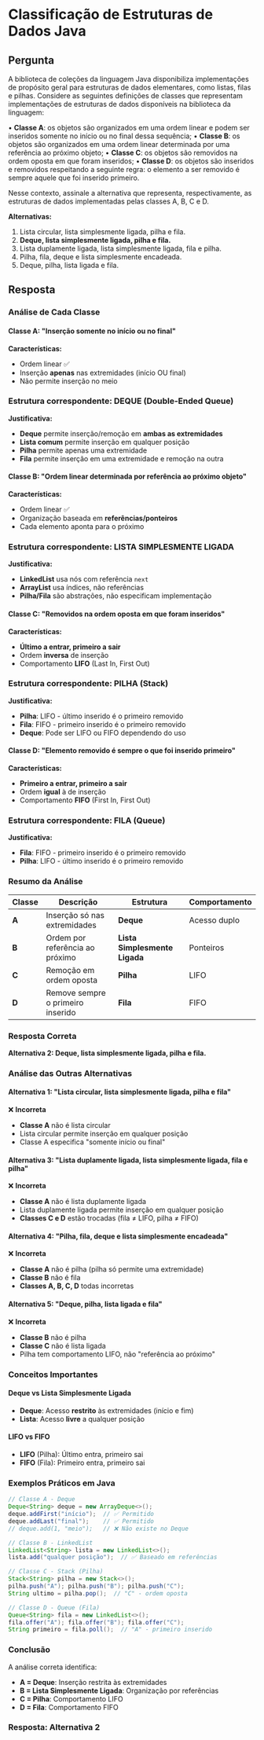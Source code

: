 # Classificação de Estruturas de Dados Java

## Pergunta

A biblioteca de coleções da linguagem Java disponibiliza implementações de propósito geral para estruturas de dados elementares, como listas, filas e pilhas. Considere as seguintes definições de classes que representam implementações de estruturas de dados disponíveis na biblioteca da linguagem:

• **Classe A**: os objetos são organizados em uma ordem linear e podem ser inseridos somente no início ou no final dessa sequência;
• **Classe B**: os objetos são organizados em uma ordem linear determinada por uma referência ao próximo objeto;
• **Classe C**: os objetos são removidos na ordem oposta em que foram inseridos;
• **Classe D**: os objetos são inseridos e removidos respeitando a seguinte regra: o elemento a ser removido é sempre aquele que foi inserido primeiro.

Nesse contexto, assinale a alternativa que representa, respectivamente, as estruturas de dados implementadas pelas classes A, B, C e D.

**Alternativas:**

1. Lista circular, lista simplesmente ligada, pilha e fila.
2. **Deque, lista simplesmente ligada, pilha e fila.**
3. Lista duplamente ligada, lista simplesmente ligada, fila e pilha.
4. Pilha, fila, deque e lista simplesmente encadeada.
5. Deque, pilha, lista ligada e fila.

## Resposta

### Análise de Cada Classe

#### Classe A: "Inserção somente no início ou no final"

**Características:**

- Ordem linear ✅
- Inserção **apenas** nas extremidades (início OU final)
- Não permite inserção no meio

### Estrutura correspondente: DEQUE (Double-Ended Queue)

**Justificativa:**

- **Deque** permite inserção/remoção em **ambas as extremidades**
- **Lista comum** permite inserção em qualquer posição
- **Pilha** permite apenas uma extremidade
- **Fila** permite inserção em uma extremidade e remoção na outra

#### Classe B: "Ordem linear determinada por referência ao próximo objeto"

**Características:**

- Ordem linear ✅
- Organização baseada em **referências/ponteiros**
- Cada elemento aponta para o próximo

### Estrutura correspondente: LISTA SIMPLESMENTE LIGADA

**Justificativa:**

- **LinkedList** usa nós com referência `next`
- **ArrayList** usa índices, não referências
- **Pilha/Fila** são abstrações, não especificam implementação

#### Classe C: "Removidos na ordem oposta em que foram inseridos"

**Características:**

- **Último a entrar, primeiro a sair**
- Ordem **inversa** de inserção
- Comportamento **LIFO** (Last In, First Out)

### Estrutura correspondente: PILHA (Stack)

**Justificativa:**

- **Pilha**: LIFO - último inserido é o primeiro removido
- **Fila**: FIFO - primeiro inserido é o primeiro removido
- **Deque**: Pode ser LIFO ou FIFO dependendo do uso

#### Classe D: "Elemento removido é sempre o que foi inserido primeiro"

**Características:**

- **Primeiro a entrar, primeiro a sair**
- Ordem **igual** à de inserção
- Comportamento **FIFO** (First In, First Out)

### Estrutura correspondente: FILA (Queue)

**Justificativa:**

- **Fila**: FIFO - primeiro inserido é o primeiro removido
- **Pilha**: LIFO - último inserido é o primeiro removido

### Resumo da Análise

| Classe | Descrição                         | Estrutura                     | Comportamento |
| ------ | --------------------------------- | ----------------------------- | ------------- |
| **A**  | Inserção só nas extremidades      | **Deque**                     | Acesso duplo  |
| **B**  | Ordem por referência ao próximo   | **Lista Simplesmente Ligada** | Ponteiros     |
| **C**  | Remoção em ordem oposta           | **Pilha**                     | LIFO          |
| **D**  | Remove sempre o primeiro inserido | **Fila**                      | FIFO          |

### Resposta Correta

**Alternativa 2: Deque, lista simplesmente ligada, pilha e fila.**

### Análise das Outras Alternativas

#### Alternativa 1: "Lista circular, lista simplesmente ligada, pilha e fila"

❌ **Incorreta**

- **Classe A** não é lista circular
- Lista circular permite inserção em qualquer posição
- Classe A especifica "somente início ou final"

#### Alternativa 3: "Lista duplamente ligada, lista simplesmente ligada, fila e pilha"

❌ **Incorreta**

- **Classe A** não é lista duplamente ligada
- Lista duplamente ligada permite inserção em qualquer posição
- **Classes C e D** estão trocadas (fila ≠ LIFO, pilha ≠ FIFO)

#### Alternativa 4: "Pilha, fila, deque e lista simplesmente encadeada"

❌ **Incorreta**

- **Classe A** não é pilha (pilha só permite uma extremidade)
- **Classe B** não é fila
- **Classes A, B, C, D** todas incorretas

#### Alternativa 5: "Deque, pilha, lista ligada e fila"

❌ **Incorreta**

- **Classe B** não é pilha
- **Classe C** não é lista ligada
- Pilha tem comportamento LIFO, não "referência ao próximo"

### Conceitos Importantes

#### Deque vs Lista Simplesmente Ligada

- **Deque**: Acesso **restrito** às extremidades (início e fim)
- **Lista**: Acesso **livre** a qualquer posição

#### LIFO vs FIFO

- **LIFO** (Pilha): Último entra, primeiro sai
- **FIFO** (Fila): Primeiro entra, primeiro sai

### Exemplos Práticos em Java

```java
// Classe A - Deque
Deque<String> deque = new ArrayDeque<>();
deque.addFirst("início");  // ✅ Permitido
deque.addLast("final");    // ✅ Permitido
// deque.add(1, "meio");   // ❌ Não existe no Deque

// Classe B - LinkedList
LinkedList<String> lista = new LinkedList<>();
lista.add("qualquer posição");  // ✅ Baseado em referências

// Classe C - Stack (Pilha)
Stack<String> pilha = new Stack<>();
pilha.push("A"); pilha.push("B"); pilha.push("C");
String ultimo = pilha.pop();  // "C" - ordem oposta

// Classe D - Queue (Fila)
Queue<String> fila = new LinkedList<>();
fila.offer("A"); fila.offer("B"); fila.offer("C");
String primeiro = fila.poll();  // "A" - primeiro inserido
```

### Conclusão

A análise correta identifica:

- **A = Deque**: Inserção restrita às extremidades
- **B = Lista Simplesmente Ligada**: Organização por referências
- **C = Pilha**: Comportamento LIFO
- **D = Fila**: Comportamento FIFO

### Resposta: Alternativa 2
